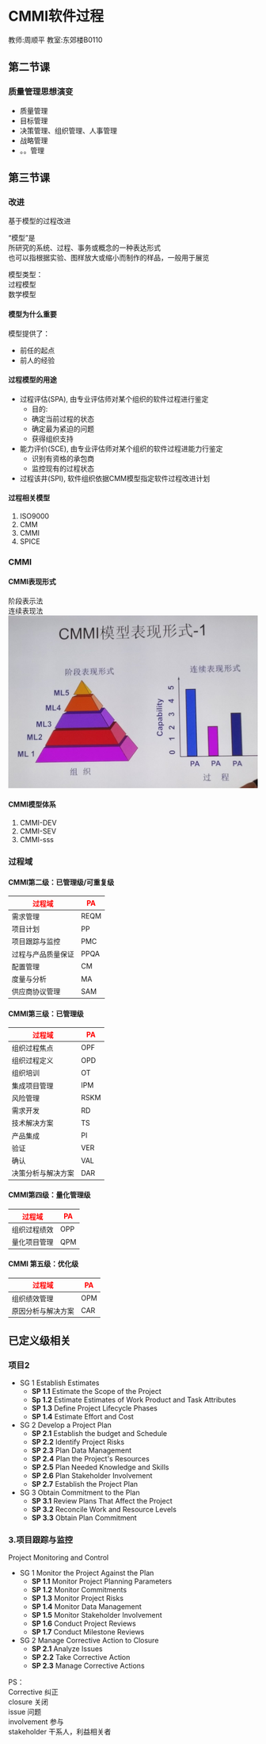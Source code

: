 # CMMI软件过程

教师:周顺平
教室:东郊楼B0110

## 第二节课

### 质量管理思想演变

- 质量管理
- 目标管理
- 决策管理、组织管理、人事管理
- 战略管理
- 。。管理

## 第三节课

### 改进

基于模型的过程改进

“模型”是  
所研究的系统、过程、事务或概念的一种表达形式  
也可以指根据实验、图样放大或缩小而制作的样品，一般用于展览  

模型类型：  
过程模型  
数学模型  

#### 模型为什么重要

模型提供了：  

- 前任的起点
- 前人的经验

#### 过程模型的用途

- 过程评估(SPA), 由专业评估师对某个组织的软件过程进行鉴定  
  - 目的:
  - 确定当前过程的状态
  - 确定最为紧迫的问题
  - 获得组织支持  
- 能力评价(SCE), 由专业评估师对某个组织的软件过程进能力行鉴定
  - 识别有资格的承包商
  - 监控现有的过程状态
- 过程该井(SPI), 软件组织依据CMM模型指定软件过程改进计划

#### 过程相关模型

1. ISO9000
2. CMM
3. CMMI
4. SPICE

### CMMI

#### CMMI表现形式

阶段表示法  
连续表现法  
![CMMI表现形式](picture/CMMi模型表现形式-1.jpg)

#### CMMI模型体系

1. CMMI-DEV
2. CMMI-SEV
3. CMMI-sss

### 过程域

#### CMMI第二级：已管理级/可重复级

|<font color=red>过程域</font>|<font color=red>PA</font>|
|----|----|
|需求管理|REQM|
|项目计划|PP|
|项目跟踪与监控|PMC|
|过程与产品质量保证|PPQA|
|配置管理|CM|
|度量与分析|MA|
|供应商协议管理|SAM|

#### CMMI第三级：已管理级

|<font color=red>过程域</font>|<font color=red>PA</font>|
|----|----|
|组织过程焦点|OPF|
|组织过程定义|OPD|
|组织培训|OT|
|集成项目管理|IPM|
|风险管理|RSKM|
|需求开发|RD|
|技术解决方案|TS|
|产品集成|PI|
|验证|VER|
|确认|VAL|
|决策分析与解决方案|DAR|

#### CMMI第四级：量化管理级

|<font color=red>过程域</font>|<font color=red>PA</font>|
|----|----|
|组织过程绩效|OPP|
|量化项目管理|QPM|

#### CMMI 第五级：优化级

|<font color=red>过程域</font>|<font color=red>PA</font>|
|----|----|
|组织绩效管理|OPM|
|原因分析与解决方案|CAR|

## 已定义级相关

### 项目2

- SG 1 Establish Estimates
  - **SP 1.1** Estimate the Scope of the Project
  - **Sp 1.2** Estimate Estimates of Work Product and Task Attributes
  - **SP 1.3** Define Project Lifecycle Phases
  - **SP 1.4** Estimate Effort and Cost
- SG 2 Develop a Project Plan
  - **SP 2.1** Establish the budget and Schedule
  - **SP 2.2** Identify Project Risks
  - **SP 2.3** Plan Data Management
  - **SP 2.4** Plan the Project's Resources
  - **SP 2.5** Plan Needed Knowledge and Skills
  - **SP 2.6** Plan Stakeholder Involvement
  - **SP 2.7** Establish the Project Plan
- SG 3 Obtain Commitment to the Plan
  - **SP 3.1** Review Plans That Affect the Project
  - **SP 3.2** Reconcile Work and Resource Levels
  - **SP 3.3** Obtain Plan Commitment

### 3.项目跟踪与监控

Project Monitoring and Control

- SG 1 Monitor the Project Against the Plan
  - **SP 1.1** Monitor Project Planning Parameters
  - **SP 1.2** Monitor Commitments
  - **SP 1.3** Monitor Project Risks
  - **SP 1.4** Monitor Data Management
  - **SP 1.5** Monitor Stakeholder Involvement
  - **SP 1.6** Conduct Project Reviews
  - **SP 1.7** Conduct Milestone Reviews
- SG 2 Manage Corrective Action to Closure
  - **SP 2.1** Analyze Issues
  - **SP 2.2** Take Corrective Action
  - **SP 2.3** Manage Corrective Actions
  
PS：  
Corrective 纠正  
closure 关闭  
issue 问题  
involvement 参与  
stakeholder 干系人，利益相关者  